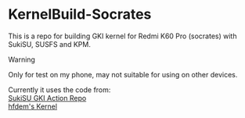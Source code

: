 # KernelBuild-Socrates

This is a repo for building GKI kernel for Redmi K60 Pro (socrates) with SukiSU, SUSFS and KPM.

> [!WARNING]
> Only for test on my phone, may not suitable for using on other devices.

Currently it uses the code from:<br>
[SukiSU GKI Action Repo](https://github.com/ShirkNeko/GKI_KernelSU_SUSFS)<br>
[hfdem's Kernel](https://github.com/hfdem/android_gki_kernel_5.15_common)
